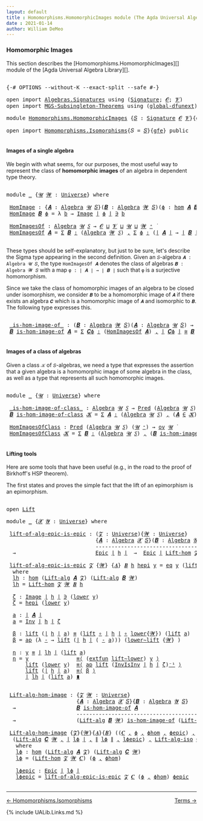 ```yaml
---
layout: default
title : Homomorphisms.HomomorphicImages module (The Agda Universal Algebra Library)
date : 2021-01-14
author: William DeMeo
---
```


### <a id="homomorphic-images">Homomorphic Images</a>

This section describes the [Homomorphisms.HomomorphicImages][] module of the [Agda Universal Algebra Library][].

<pre class="Agda">

<a id="333" class="Symbol">{-#</a> <a id="337" class="Keyword">OPTIONS</a> <a id="345" class="Pragma">--without-K</a> <a id="357" class="Pragma">--exact-split</a> <a id="371" class="Pragma">--safe</a> <a id="378" class="Symbol">#-}</a>

<a id="383" class="Keyword">open</a> <a id="388" class="Keyword">import</a> <a id="395" href="Algebras.Signatures.html" class="Module">Algebras.Signatures</a> <a id="415" class="Keyword">using</a> <a id="421" class="Symbol">(</a><a id="422" href="Algebras.Signatures.html#1238" class="Function">Signature</a><a id="431" class="Symbol">;</a> <a id="433" href="Overture.Preliminaries.html#8157" class="Generalizable">𝓞</a><a id="434" class="Symbol">;</a> <a id="436" href="Universes.html#262" class="Generalizable">𝓥</a><a id="437" class="Symbol">)</a>
<a id="439" class="Keyword">open</a> <a id="444" class="Keyword">import</a> <a id="451" href="MGS-Subsingleton-Theorems.html" class="Module">MGS-Subsingleton-Theorems</a> <a id="477" class="Keyword">using</a> <a id="483" class="Symbol">(</a><a id="484" href="MGS-Subsingleton-Theorems.html#3468" class="Function">global-dfunext</a><a id="498" class="Symbol">)</a>

<a id="501" class="Keyword">module</a> <a id="508" href="Homomorphisms.HomomorphicImages.html" class="Module">Homomorphisms.HomomorphicImages</a> <a id="540" class="Symbol">{</a><a id="541" href="Homomorphisms.HomomorphicImages.html#541" class="Bound">𝑆</a> <a id="543" class="Symbol">:</a> <a id="545" href="Algebras.Signatures.html#1238" class="Function">Signature</a> <a id="555" href="Overture.Preliminaries.html#8157" class="Generalizable">𝓞</a> <a id="557" href="Universes.html#262" class="Generalizable">𝓥</a><a id="558" class="Symbol">}{</a><a id="560" href="Homomorphisms.HomomorphicImages.html#560" class="Bound">gfe</a> <a id="564" class="Symbol">:</a> <a id="566" href="MGS-Subsingleton-Theorems.html#3468" class="Function">global-dfunext</a><a id="580" class="Symbol">}</a> <a id="582" class="Keyword">where</a>

<a id="589" class="Keyword">open</a> <a id="594" class="Keyword">import</a> <a id="601" href="Homomorphisms.Isomorphisms.html" class="Module">Homomorphisms.Isomorphisms</a><a id="627" class="Symbol">{</a><a id="628" class="Argument">𝑆</a> <a id="630" class="Symbol">=</a> <a id="632" href="Homomorphisms.HomomorphicImages.html#541" class="Bound">𝑆</a><a id="633" class="Symbol">}{</a><a id="635" href="Homomorphisms.HomomorphicImages.html#560" class="Bound">gfe</a><a id="638" class="Symbol">}</a> <a id="640" class="Keyword">public</a>

</pre>


#### <a id="images-of-a-single-algebra">Images of a single algebra</a>

We begin with what seems, for our purposes, the most useful way to represent the class of **homomorphic images** of an algebra in dependent type theory.

<pre class="Agda">

<a id="901" class="Keyword">module</a> <a id="908" href="Homomorphisms.HomomorphicImages.html#908" class="Module">_</a> <a id="910" class="Symbol">{</a><a id="911" href="Homomorphisms.HomomorphicImages.html#911" class="Bound">𝓤</a> <a id="913" href="Homomorphisms.HomomorphicImages.html#913" class="Bound">𝓦</a> <a id="915" class="Symbol">:</a> <a id="917" href="Universes.html#205" class="Function">Universe</a><a id="925" class="Symbol">}</a> <a id="927" class="Keyword">where</a>

 <a id="935" href="Homomorphisms.HomomorphicImages.html#935" class="Function">HomImage</a> <a id="944" class="Symbol">:</a> <a id="946" class="Symbol">{</a><a id="947" href="Homomorphisms.HomomorphicImages.html#947" class="Bound">𝑨</a> <a id="949" class="Symbol">:</a> <a id="951" href="Algebras.Algebras.html#844" class="Function">Algebra</a> <a id="959" href="Homomorphisms.HomomorphicImages.html#911" class="Bound">𝓤</a> <a id="961" href="Homomorphisms.HomomorphicImages.html#541" class="Bound">𝑆</a><a id="962" class="Symbol">}(</a><a id="964" href="Homomorphisms.HomomorphicImages.html#964" class="Bound">𝑩</a> <a id="966" class="Symbol">:</a> <a id="968" href="Algebras.Algebras.html#844" class="Function">Algebra</a> <a id="976" href="Homomorphisms.HomomorphicImages.html#913" class="Bound">𝓦</a> <a id="978" href="Homomorphisms.HomomorphicImages.html#541" class="Bound">𝑆</a><a id="979" class="Symbol">)(</a><a id="981" href="Homomorphisms.HomomorphicImages.html#981" class="Bound">ϕ</a> <a id="983" class="Symbol">:</a> <a id="985" href="Homomorphisms.Basic.html#2087" class="Function">hom</a> <a id="989" href="Homomorphisms.HomomorphicImages.html#947" class="Bound">𝑨</a> <a id="991" href="Homomorphisms.HomomorphicImages.html#964" class="Bound">𝑩</a><a id="992" class="Symbol">)</a> <a id="994" class="Symbol">→</a> <a id="996" href="Overture.Preliminaries.html#13759" class="Function Operator">∣</a> <a id="998" href="Homomorphisms.HomomorphicImages.html#964" class="Bound">𝑩</a> <a id="1000" href="Overture.Preliminaries.html#13759" class="Function Operator">∣</a> <a id="1002" class="Symbol">→</a> <a id="1004" href="Homomorphisms.HomomorphicImages.html#911" class="Bound">𝓤</a> <a id="1006" href="Agda.Primitive.html#636" class="Function Operator">⊔</a> <a id="1008" href="Homomorphisms.HomomorphicImages.html#913" class="Bound">𝓦</a> <a id="1010" href="Universes.html#403" class="Function Operator">̇</a>
 <a id="1013" href="Homomorphisms.HomomorphicImages.html#935" class="Function">HomImage</a> <a id="1022" href="Homomorphisms.HomomorphicImages.html#1022" class="Bound">𝑩</a> <a id="1024" href="Homomorphisms.HomomorphicImages.html#1024" class="Bound">ϕ</a> <a id="1026" class="Symbol">=</a> <a id="1028" class="Symbol">λ</a> <a id="1030" href="Homomorphisms.HomomorphicImages.html#1030" class="Bound">b</a> <a id="1032" class="Symbol">→</a> <a id="1034" href="Overture.Inverses.html#674" class="Datatype Operator">Image</a> <a id="1040" href="Overture.Preliminaries.html#13759" class="Function Operator">∣</a> <a id="1042" href="Homomorphisms.HomomorphicImages.html#1024" class="Bound">ϕ</a> <a id="1044" href="Overture.Preliminaries.html#13759" class="Function Operator">∣</a> <a id="1046" href="Overture.Inverses.html#674" class="Datatype Operator">∋</a> <a id="1048" href="Homomorphisms.HomomorphicImages.html#1030" class="Bound">b</a>

 <a id="1052" href="Homomorphisms.HomomorphicImages.html#1052" class="Function">HomImagesOf</a> <a id="1064" class="Symbol">:</a> <a id="1066" href="Algebras.Algebras.html#844" class="Function">Algebra</a> <a id="1074" href="Homomorphisms.HomomorphicImages.html#911" class="Bound">𝓤</a> <a id="1076" href="Homomorphisms.HomomorphicImages.html#541" class="Bound">𝑆</a> <a id="1078" class="Symbol">→</a> <a id="1080" href="Homomorphisms.HomomorphicImages.html#555" class="Bound">𝓞</a> <a id="1082" href="Agda.Primitive.html#636" class="Function Operator">⊔</a> <a id="1084" href="Homomorphisms.HomomorphicImages.html#557" class="Bound">𝓥</a> <a id="1086" href="Agda.Primitive.html#636" class="Function Operator">⊔</a> <a id="1088" href="Homomorphisms.HomomorphicImages.html#911" class="Bound">𝓤</a> <a id="1090" href="Agda.Primitive.html#636" class="Function Operator">⊔</a> <a id="1092" href="Homomorphisms.HomomorphicImages.html#913" class="Bound">𝓦</a> <a id="1094" href="Universes.html#181" class="Function Operator">⁺</a> <a id="1096" href="Universes.html#403" class="Function Operator">̇</a>
 <a id="1099" href="Homomorphisms.HomomorphicImages.html#1052" class="Function">HomImagesOf</a> <a id="1111" href="Homomorphisms.HomomorphicImages.html#1111" class="Bound">𝑨</a> <a id="1113" class="Symbol">=</a> <a id="1115" href="MGS-MLTT.html#3074" class="Function">Σ</a> <a id="1117" href="Homomorphisms.HomomorphicImages.html#1117" class="Bound">𝑩</a> <a id="1119" href="MGS-MLTT.html#3074" class="Function">꞉</a> <a id="1121" class="Symbol">(</a><a id="1122" href="Algebras.Algebras.html#844" class="Function">Algebra</a> <a id="1130" href="Homomorphisms.HomomorphicImages.html#913" class="Bound">𝓦</a> <a id="1132" href="Homomorphisms.HomomorphicImages.html#541" class="Bound">𝑆</a><a id="1133" class="Symbol">)</a> <a id="1135" href="MGS-MLTT.html#3074" class="Function">,</a> <a id="1137" href="MGS-MLTT.html#3074" class="Function">Σ</a> <a id="1139" href="Homomorphisms.HomomorphicImages.html#1139" class="Bound">ϕ</a> <a id="1141" href="MGS-MLTT.html#3074" class="Function">꞉</a> <a id="1143" class="Symbol">(</a><a id="1144" href="Overture.Preliminaries.html#13759" class="Function Operator">∣</a> <a id="1146" href="Homomorphisms.HomomorphicImages.html#1111" class="Bound">𝑨</a> <a id="1148" href="Overture.Preliminaries.html#13759" class="Function Operator">∣</a> <a id="1150" class="Symbol">→</a> <a id="1152" href="Overture.Preliminaries.html#13759" class="Function Operator">∣</a> <a id="1154" href="Homomorphisms.HomomorphicImages.html#1117" class="Bound">𝑩</a> <a id="1156" href="Overture.Preliminaries.html#13759" class="Function Operator">∣</a><a id="1157" class="Symbol">)</a> <a id="1159" href="MGS-MLTT.html#3074" class="Function">,</a> <a id="1161" href="Homomorphisms.Basic.html#1982" class="Function">is-homomorphism</a> <a id="1177" href="Homomorphisms.HomomorphicImages.html#1111" class="Bound">𝑨</a> <a id="1179" href="Homomorphisms.HomomorphicImages.html#1117" class="Bound">𝑩</a> <a id="1181" href="Homomorphisms.HomomorphicImages.html#1139" class="Bound">ϕ</a> <a id="1183" href="MGS-MLTT.html#3515" class="Function Operator">×</a> <a id="1185" href="Overture.Inverses.html#2003" class="Function">Epic</a> <a id="1190" href="Homomorphisms.HomomorphicImages.html#1139" class="Bound">ϕ</a>

</pre>

These types should be self-explanatory, but just to be sure, let's describe the Sigma type appearing in the second definition. Given an `𝑆`-algebra `𝑨 : Algebra 𝓤 𝑆`, the type `HomImagesOf 𝑨` denotes the class of algebras `𝑩 : Algebra 𝓦 𝑆` with a map `φ : ∣ 𝑨 ∣ → ∣ 𝑩 ∣` such that `φ` is a surjective homomorphism.

Since we take the class of homomorphic images of an algebra to be closed under isomorphism, we consider `𝑩` to be a homomorphic image of `𝑨` if there exists an algebra `𝑪` which is a homomorphic image of `𝑨` and isomorphic to `𝑩`. The following type expresses this.

<pre class="Agda">

 <a id="1803" href="Homomorphisms.HomomorphicImages.html#1803" class="Function Operator">_is-hom-image-of_</a> <a id="1821" class="Symbol">:</a> <a id="1823" class="Symbol">(</a><a id="1824" href="Homomorphisms.HomomorphicImages.html#1824" class="Bound">𝑩</a> <a id="1826" class="Symbol">:</a> <a id="1828" href="Algebras.Algebras.html#844" class="Function">Algebra</a> <a id="1836" href="Homomorphisms.HomomorphicImages.html#913" class="Bound">𝓦</a> <a id="1838" href="Homomorphisms.HomomorphicImages.html#541" class="Bound">𝑆</a><a id="1839" class="Symbol">)(</a><a id="1841" href="Homomorphisms.HomomorphicImages.html#1841" class="Bound">𝑨</a> <a id="1843" class="Symbol">:</a> <a id="1845" href="Algebras.Algebras.html#844" class="Function">Algebra</a> <a id="1853" href="Homomorphisms.HomomorphicImages.html#911" class="Bound">𝓤</a> <a id="1855" href="Homomorphisms.HomomorphicImages.html#541" class="Bound">𝑆</a><a id="1856" class="Symbol">)</a> <a id="1858" class="Symbol">→</a> <a id="1860" href="Algebras.Products.html#2231" class="Function">ov</a> <a id="1863" href="Homomorphisms.HomomorphicImages.html#913" class="Bound">𝓦</a> <a id="1865" href="Agda.Primitive.html#636" class="Function Operator">⊔</a> <a id="1867" href="Homomorphisms.HomomorphicImages.html#911" class="Bound">𝓤</a> <a id="1869" href="Universes.html#403" class="Function Operator">̇</a>
 <a id="1872" href="Homomorphisms.HomomorphicImages.html#1872" class="Bound">𝑩</a> <a id="1874" href="Homomorphisms.HomomorphicImages.html#1803" class="Function Operator">is-hom-image-of</a> <a id="1890" href="Homomorphisms.HomomorphicImages.html#1890" class="Bound">𝑨</a> <a id="1892" class="Symbol">=</a> <a id="1894" href="MGS-MLTT.html#3074" class="Function">Σ</a> <a id="1896" href="Homomorphisms.HomomorphicImages.html#1896" class="Bound">𝑪ϕ</a> <a id="1899" href="MGS-MLTT.html#3074" class="Function">꞉</a> <a id="1901" class="Symbol">(</a><a id="1902" href="Homomorphisms.HomomorphicImages.html#1052" class="Function">HomImagesOf</a> <a id="1914" href="Homomorphisms.HomomorphicImages.html#1890" class="Bound">𝑨</a><a id="1915" class="Symbol">)</a> <a id="1917" href="MGS-MLTT.html#3074" class="Function">,</a> <a id="1919" href="Overture.Preliminaries.html#13759" class="Function Operator">∣</a> <a id="1921" href="Homomorphisms.HomomorphicImages.html#1896" class="Bound">𝑪ϕ</a> <a id="1924" href="Overture.Preliminaries.html#13759" class="Function Operator">∣</a> <a id="1926" href="Homomorphisms.Isomorphisms.html#1049" class="Function Operator">≅</a> <a id="1928" href="Homomorphisms.HomomorphicImages.html#1872" class="Bound">𝑩</a>

</pre>


#### <a id="images-of-a-class-of-algebras">Images of a class of algebras</a>

Given a class `𝒦` of `𝑆`-algebras, we need a type that expresses the assertion that a given algebra is a homomorphic image of some algebra in the class, as well as a type that represents all such homomorphic images.

<pre class="Agda">

<a id="2253" class="Keyword">module</a> <a id="2260" href="Homomorphisms.HomomorphicImages.html#2260" class="Module">_</a> <a id="2262" class="Symbol">{</a><a id="2263" href="Homomorphisms.HomomorphicImages.html#2263" class="Bound">𝓤</a> <a id="2265" class="Symbol">:</a> <a id="2267" href="Universes.html#205" class="Function">Universe</a><a id="2275" class="Symbol">}</a> <a id="2277" class="Keyword">where</a>

 <a id="2285" href="Homomorphisms.HomomorphicImages.html#2285" class="Function Operator">_is-hom-image-of-class_</a> <a id="2309" class="Symbol">:</a> <a id="2311" href="Algebras.Algebras.html#844" class="Function">Algebra</a> <a id="2319" href="Homomorphisms.HomomorphicImages.html#2263" class="Bound">𝓤</a> <a id="2321" href="Homomorphisms.HomomorphicImages.html#541" class="Bound">𝑆</a> <a id="2323" class="Symbol">→</a> <a id="2325" href="Relations.Discrete.html#1534" class="Function">Pred</a> <a id="2330" class="Symbol">(</a><a id="2331" href="Algebras.Algebras.html#844" class="Function">Algebra</a> <a id="2339" href="Homomorphisms.HomomorphicImages.html#2263" class="Bound">𝓤</a> <a id="2341" href="Homomorphisms.HomomorphicImages.html#541" class="Bound">𝑆</a><a id="2342" class="Symbol">)(</a><a id="2344" href="Homomorphisms.HomomorphicImages.html#2263" class="Bound">𝓤</a> <a id="2346" href="Universes.html#181" class="Function Operator">⁺</a><a id="2347" class="Symbol">)</a> <a id="2349" class="Symbol">→</a> <a id="2351" href="Algebras.Products.html#2231" class="Function">ov</a> <a id="2354" href="Homomorphisms.HomomorphicImages.html#2263" class="Bound">𝓤</a> <a id="2356" href="Universes.html#403" class="Function Operator">̇</a>
 <a id="2359" href="Homomorphisms.HomomorphicImages.html#2359" class="Bound">𝑩</a> <a id="2361" href="Homomorphisms.HomomorphicImages.html#2285" class="Function Operator">is-hom-image-of-class</a> <a id="2383" href="Homomorphisms.HomomorphicImages.html#2383" class="Bound">𝓚</a> <a id="2385" class="Symbol">=</a> <a id="2387" href="MGS-MLTT.html#3074" class="Function">Σ</a> <a id="2389" href="Homomorphisms.HomomorphicImages.html#2389" class="Bound">𝑨</a> <a id="2391" href="MGS-MLTT.html#3074" class="Function">꞉</a> <a id="2393" class="Symbol">(</a><a id="2394" href="Algebras.Algebras.html#844" class="Function">Algebra</a> <a id="2402" href="Homomorphisms.HomomorphicImages.html#2263" class="Bound">𝓤</a> <a id="2404" href="Homomorphisms.HomomorphicImages.html#541" class="Bound">𝑆</a><a id="2405" class="Symbol">)</a> <a id="2407" href="MGS-MLTT.html#3074" class="Function">,</a> <a id="2409" class="Symbol">(</a><a id="2410" href="Homomorphisms.HomomorphicImages.html#2389" class="Bound">𝑨</a> <a id="2412" href="Relations.Discrete.html#2402" class="Function Operator">∈</a> <a id="2414" href="Homomorphisms.HomomorphicImages.html#2383" class="Bound">𝓚</a><a id="2415" class="Symbol">)</a> <a id="2417" href="MGS-MLTT.html#3515" class="Function Operator">×</a> <a id="2419" class="Symbol">(</a><a id="2420" href="Homomorphisms.HomomorphicImages.html#2359" class="Bound">𝑩</a> <a id="2422" href="Homomorphisms.HomomorphicImages.html#1803" class="Function Operator">is-hom-image-of</a> <a id="2438" href="Homomorphisms.HomomorphicImages.html#2389" class="Bound">𝑨</a><a id="2439" class="Symbol">)</a>

 <a id="2443" href="Homomorphisms.HomomorphicImages.html#2443" class="Function">HomImagesOfClass</a> <a id="2460" class="Symbol">:</a> <a id="2462" href="Relations.Discrete.html#1534" class="Function">Pred</a> <a id="2467" class="Symbol">(</a><a id="2468" href="Algebras.Algebras.html#844" class="Function">Algebra</a> <a id="2476" href="Homomorphisms.HomomorphicImages.html#2263" class="Bound">𝓤</a> <a id="2478" href="Homomorphisms.HomomorphicImages.html#541" class="Bound">𝑆</a><a id="2479" class="Symbol">)</a> <a id="2481" class="Symbol">(</a><a id="2482" href="Homomorphisms.HomomorphicImages.html#2263" class="Bound">𝓤</a> <a id="2484" href="Universes.html#181" class="Function Operator">⁺</a><a id="2485" class="Symbol">)</a> <a id="2487" class="Symbol">→</a> <a id="2489" href="Algebras.Products.html#2231" class="Function">ov</a> <a id="2492" href="Homomorphisms.HomomorphicImages.html#2263" class="Bound">𝓤</a> <a id="2494" href="Universes.html#403" class="Function Operator">̇</a>
 <a id="2497" href="Homomorphisms.HomomorphicImages.html#2443" class="Function">HomImagesOfClass</a> <a id="2514" href="Homomorphisms.HomomorphicImages.html#2514" class="Bound">𝓚</a> <a id="2516" class="Symbol">=</a> <a id="2518" href="MGS-MLTT.html#3074" class="Function">Σ</a> <a id="2520" href="Homomorphisms.HomomorphicImages.html#2520" class="Bound">𝑩</a> <a id="2522" href="MGS-MLTT.html#3074" class="Function">꞉</a> <a id="2524" class="Symbol">(</a><a id="2525" href="Algebras.Algebras.html#844" class="Function">Algebra</a> <a id="2533" href="Homomorphisms.HomomorphicImages.html#2263" class="Bound">𝓤</a> <a id="2535" href="Homomorphisms.HomomorphicImages.html#541" class="Bound">𝑆</a><a id="2536" class="Symbol">)</a> <a id="2538" href="MGS-MLTT.html#3074" class="Function">,</a> <a id="2540" class="Symbol">(</a><a id="2541" href="Homomorphisms.HomomorphicImages.html#2520" class="Bound">𝑩</a> <a id="2543" href="Homomorphisms.HomomorphicImages.html#2285" class="Function Operator">is-hom-image-of-class</a> <a id="2565" href="Homomorphisms.HomomorphicImages.html#2514" class="Bound">𝓚</a><a id="2566" class="Symbol">)</a>

</pre>



#### <a id="lifting-tools">Lifting tools</a>

Here are some tools that have been useful (e.g., in the road to the proof of Birkhoff's HSP theorem).

The first states and proves the simple fact that the lift of an epimorphism is an epimorphism.

<pre class="Agda">

<a id="2842" class="Keyword">open</a> <a id="2847" href="Overture.Lifts.html#2467" class="Module">Lift</a>

<a id="2853" class="Keyword">module</a> <a id="2860" href="Homomorphisms.HomomorphicImages.html#2860" class="Module">_</a> <a id="2862" class="Symbol">{</a><a id="2863" href="Homomorphisms.HomomorphicImages.html#2863" class="Bound">𝓧</a> <a id="2865" href="Homomorphisms.HomomorphicImages.html#2865" class="Bound">𝓨</a> <a id="2867" class="Symbol">:</a> <a id="2869" href="Universes.html#205" class="Function">Universe</a><a id="2877" class="Symbol">}</a> <a id="2879" class="Keyword">where</a>

 <a id="2887" href="Homomorphisms.HomomorphicImages.html#2887" class="Function">lift-of-alg-epic-is-epic</a> <a id="2912" class="Symbol">:</a> <a id="2914" class="Symbol">(</a><a id="2915" href="Homomorphisms.HomomorphicImages.html#2915" class="Bound">𝓩</a> <a id="2917" class="Symbol">:</a> <a id="2919" href="Universes.html#205" class="Function">Universe</a><a id="2927" class="Symbol">){</a><a id="2929" href="Homomorphisms.HomomorphicImages.html#2929" class="Bound">𝓦</a> <a id="2931" class="Symbol">:</a> <a id="2933" href="Universes.html#205" class="Function">Universe</a><a id="2941" class="Symbol">}</a>
                            <a id="2971" class="Symbol">{</a><a id="2972" href="Homomorphisms.HomomorphicImages.html#2972" class="Bound">𝑨</a> <a id="2974" class="Symbol">:</a> <a id="2976" href="Algebras.Algebras.html#844" class="Function">Algebra</a> <a id="2984" href="Homomorphisms.HomomorphicImages.html#2863" class="Bound">𝓧</a> <a id="2986" href="Homomorphisms.HomomorphicImages.html#541" class="Bound">𝑆</a><a id="2987" class="Symbol">}(</a><a id="2989" href="Homomorphisms.HomomorphicImages.html#2989" class="Bound">𝑩</a> <a id="2991" class="Symbol">:</a> <a id="2993" href="Algebras.Algebras.html#844" class="Function">Algebra</a> <a id="3001" href="Homomorphisms.HomomorphicImages.html#2865" class="Bound">𝓨</a> <a id="3003" href="Homomorphisms.HomomorphicImages.html#541" class="Bound">𝑆</a><a id="3004" class="Symbol">)(</a><a id="3006" href="Homomorphisms.HomomorphicImages.html#3006" class="Bound">h</a> <a id="3008" class="Symbol">:</a> <a id="3010" href="Homomorphisms.Basic.html#2087" class="Function">hom</a> <a id="3014" href="Homomorphisms.HomomorphicImages.html#2972" class="Bound">𝑨</a> <a id="3016" href="Homomorphisms.HomomorphicImages.html#2989" class="Bound">𝑩</a><a id="3017" class="Symbol">)</a>
                            <a id="3047" class="Comment">-----------------------------------------------</a>
  <a id="3097" class="Symbol">→</a>                         <a id="3123" href="Overture.Inverses.html#2003" class="Function">Epic</a> <a id="3128" href="Overture.Preliminaries.html#13759" class="Function Operator">∣</a> <a id="3130" href="Homomorphisms.HomomorphicImages.html#3006" class="Bound">h</a> <a id="3132" href="Overture.Preliminaries.html#13759" class="Function Operator">∣</a>  <a id="3135" class="Symbol">→</a>  <a id="3138" href="Overture.Inverses.html#2003" class="Function">Epic</a> <a id="3143" href="Overture.Preliminaries.html#13759" class="Function Operator">∣</a> <a id="3145" href="Homomorphisms.Isomorphisms.html#2967" class="Function">Lift-hom</a> <a id="3154" href="Homomorphisms.HomomorphicImages.html#2915" class="Bound">𝓩</a> <a id="3156" href="Homomorphisms.HomomorphicImages.html#2929" class="Bound">𝓦</a> <a id="3158" href="Homomorphisms.HomomorphicImages.html#2989" class="Bound">𝑩</a> <a id="3160" href="Homomorphisms.HomomorphicImages.html#3006" class="Bound">h</a> <a id="3162" href="Overture.Preliminaries.html#13759" class="Function Operator">∣</a>

 <a id="3166" href="Homomorphisms.HomomorphicImages.html#2887" class="Function">lift-of-alg-epic-is-epic</a> <a id="3191" href="Homomorphisms.HomomorphicImages.html#3191" class="Bound">𝓩</a> <a id="3193" class="Symbol">{</a><a id="3194" href="Homomorphisms.HomomorphicImages.html#3194" class="Bound">𝓦</a><a id="3195" class="Symbol">}</a> <a id="3197" class="Symbol">{</a><a id="3198" href="Homomorphisms.HomomorphicImages.html#3198" class="Bound">𝑨</a><a id="3199" class="Symbol">}</a> <a id="3201" href="Homomorphisms.HomomorphicImages.html#3201" class="Bound">𝑩</a> <a id="3203" href="Homomorphisms.HomomorphicImages.html#3203" class="Bound">h</a> <a id="3205" href="Homomorphisms.HomomorphicImages.html#3205" class="Bound">hepi</a> <a id="3210" href="Homomorphisms.HomomorphicImages.html#3210" class="Bound">y</a> <a id="3212" class="Symbol">=</a> <a id="3214" href="Overture.Inverses.html#750" class="InductiveConstructor">eq</a> <a id="3217" href="Homomorphisms.HomomorphicImages.html#3210" class="Bound">y</a> <a id="3219" class="Symbol">(</a><a id="3220" href="Overture.Lifts.html#2529" class="InductiveConstructor">lift</a> <a id="3225" href="Homomorphisms.HomomorphicImages.html#3358" class="Function">a</a><a id="3226" class="Symbol">)</a> <a id="3228" href="Homomorphisms.HomomorphicImages.html#3503" class="Function">η</a>
  <a id="3232" class="Keyword">where</a>
  <a id="3240" href="Homomorphisms.HomomorphicImages.html#3240" class="Function">lh</a> <a id="3243" class="Symbol">:</a> <a id="3245" href="Homomorphisms.Basic.html#2087" class="Function">hom</a> <a id="3249" class="Symbol">(</a><a id="3250" href="Algebras.Algebras.html#4135" class="Function">Lift-alg</a> <a id="3259" href="Homomorphisms.HomomorphicImages.html#3198" class="Bound">𝑨</a> <a id="3261" href="Homomorphisms.HomomorphicImages.html#3191" class="Bound">𝓩</a><a id="3262" class="Symbol">)</a> <a id="3264" class="Symbol">(</a><a id="3265" href="Algebras.Algebras.html#4135" class="Function">Lift-alg</a> <a id="3274" href="Homomorphisms.HomomorphicImages.html#3201" class="Bound">𝑩</a> <a id="3276" href="Homomorphisms.HomomorphicImages.html#3194" class="Bound">𝓦</a><a id="3277" class="Symbol">)</a>
  <a id="3281" href="Homomorphisms.HomomorphicImages.html#3240" class="Function">lh</a> <a id="3284" class="Symbol">=</a> <a id="3286" href="Homomorphisms.Isomorphisms.html#2967" class="Function">Lift-hom</a> <a id="3295" href="Homomorphisms.HomomorphicImages.html#3191" class="Bound">𝓩</a> <a id="3297" href="Homomorphisms.HomomorphicImages.html#3194" class="Bound">𝓦</a> <a id="3299" href="Homomorphisms.HomomorphicImages.html#3201" class="Bound">𝑩</a> <a id="3301" href="Homomorphisms.HomomorphicImages.html#3203" class="Bound">h</a>

  <a id="3306" href="Homomorphisms.HomomorphicImages.html#3306" class="Function">ζ</a> <a id="3308" class="Symbol">:</a> <a id="3310" href="Overture.Inverses.html#674" class="Datatype Operator">Image</a> <a id="3316" href="Overture.Preliminaries.html#13759" class="Function Operator">∣</a> <a id="3318" href="Homomorphisms.HomomorphicImages.html#3203" class="Bound">h</a> <a id="3320" href="Overture.Preliminaries.html#13759" class="Function Operator">∣</a> <a id="3322" href="Overture.Inverses.html#674" class="Datatype Operator">∋</a> <a id="3324" class="Symbol">(</a><a id="3325" href="Overture.Lifts.html#2541" class="Field">lower</a> <a id="3331" href="Homomorphisms.HomomorphicImages.html#3210" class="Bound">y</a><a id="3332" class="Symbol">)</a>
  <a id="3336" href="Homomorphisms.HomomorphicImages.html#3306" class="Function">ζ</a> <a id="3338" class="Symbol">=</a> <a id="3340" href="Homomorphisms.HomomorphicImages.html#3205" class="Bound">hepi</a> <a id="3345" class="Symbol">(</a><a id="3346" href="Overture.Lifts.html#2541" class="Field">lower</a> <a id="3352" href="Homomorphisms.HomomorphicImages.html#3210" class="Bound">y</a><a id="3353" class="Symbol">)</a>

  <a id="3358" href="Homomorphisms.HomomorphicImages.html#3358" class="Function">a</a> <a id="3360" class="Symbol">:</a> <a id="3362" href="Overture.Preliminaries.html#13759" class="Function Operator">∣</a> <a id="3364" href="Homomorphisms.HomomorphicImages.html#3198" class="Bound">𝑨</a> <a id="3366" href="Overture.Preliminaries.html#13759" class="Function Operator">∣</a>
  <a id="3370" href="Homomorphisms.HomomorphicImages.html#3358" class="Function">a</a> <a id="3372" class="Symbol">=</a> <a id="3374" href="Overture.Inverses.html#1486" class="Function">Inv</a> <a id="3378" href="Overture.Preliminaries.html#13759" class="Function Operator">∣</a> <a id="3380" href="Homomorphisms.HomomorphicImages.html#3203" class="Bound">h</a> <a id="3382" href="Overture.Preliminaries.html#13759" class="Function Operator">∣</a> <a id="3384" href="Homomorphisms.HomomorphicImages.html#3306" class="Function">ζ</a>

  <a id="3389" href="Homomorphisms.HomomorphicImages.html#3389" class="Function">β</a> <a id="3391" class="Symbol">:</a> <a id="3393" href="Overture.Lifts.html#2529" class="InductiveConstructor">lift</a> <a id="3398" class="Symbol">(</a><a id="3399" href="Overture.Preliminaries.html#13759" class="Function Operator">∣</a> <a id="3401" href="Homomorphisms.HomomorphicImages.html#3203" class="Bound">h</a> <a id="3403" href="Overture.Preliminaries.html#13759" class="Function Operator">∣</a> <a id="3405" href="Homomorphisms.HomomorphicImages.html#3358" class="Function">a</a><a id="3406" class="Symbol">)</a> <a id="3408" href="MGS-MLTT.html#4207" class="Datatype Operator">≡</a> <a id="3410" class="Symbol">(</a><a id="3411" href="Overture.Lifts.html#2529" class="InductiveConstructor">lift</a> <a id="3416" href="MGS-MLTT.html#3813" class="Function Operator">∘</a> <a id="3418" href="Overture.Preliminaries.html#13759" class="Function Operator">∣</a> <a id="3420" href="Homomorphisms.HomomorphicImages.html#3203" class="Bound">h</a> <a id="3422" href="Overture.Preliminaries.html#13759" class="Function Operator">∣</a> <a id="3424" href="MGS-MLTT.html#3813" class="Function Operator">∘</a> <a id="3426" href="Overture.Lifts.html#2541" class="Field">lower</a><a id="3431" class="Symbol">{</a><a id="3432" href="Homomorphisms.HomomorphicImages.html#3194" class="Bound">𝓦</a><a id="3433" class="Symbol">})</a> <a id="3436" class="Symbol">(</a><a id="3437" href="Overture.Lifts.html#2529" class="InductiveConstructor">lift</a> <a id="3442" href="Homomorphisms.HomomorphicImages.html#3358" class="Function">a</a><a id="3443" class="Symbol">)</a>
  <a id="3447" href="Homomorphisms.HomomorphicImages.html#3389" class="Function">β</a> <a id="3449" class="Symbol">=</a> <a id="3451" href="MGS-MLTT.html#6613" class="Function">ap</a> <a id="3454" class="Symbol">(λ</a> <a id="3457" href="Homomorphisms.HomomorphicImages.html#3457" class="Bound">-</a> <a id="3459" class="Symbol">→</a> <a id="3461" href="Overture.Lifts.html#2529" class="InductiveConstructor">lift</a> <a id="3466" class="Symbol">(</a><a id="3467" href="Overture.Preliminaries.html#13759" class="Function Operator">∣</a> <a id="3469" href="Homomorphisms.HomomorphicImages.html#3203" class="Bound">h</a> <a id="3471" href="Overture.Preliminaries.html#13759" class="Function Operator">∣</a> <a id="3473" class="Symbol">(</a> <a id="3475" href="Homomorphisms.HomomorphicImages.html#3457" class="Bound">-</a> <a id="3477" href="Homomorphisms.HomomorphicImages.html#3358" class="Function">a</a><a id="3478" class="Symbol">)))</a> <a id="3482" class="Symbol">(</a><a id="3483" href="Overture.Lifts.html#3079" class="Function">lower∼lift</a> <a id="3494" class="Symbol">{</a><a id="3495" href="Homomorphisms.HomomorphicImages.html#3194" class="Bound">𝓦</a><a id="3496" class="Symbol">}</a> <a id="3498" class="Symbol">)</a>

  <a id="3503" href="Homomorphisms.HomomorphicImages.html#3503" class="Function">η</a> <a id="3505" class="Symbol">:</a> <a id="3507" href="Homomorphisms.HomomorphicImages.html#3210" class="Bound">y</a> <a id="3509" href="MGS-MLTT.html#4207" class="Datatype Operator">≡</a> <a id="3511" href="Overture.Preliminaries.html#13759" class="Function Operator">∣</a> <a id="3513" href="Homomorphisms.HomomorphicImages.html#3240" class="Function">lh</a> <a id="3516" href="Overture.Preliminaries.html#13759" class="Function Operator">∣</a> <a id="3518" class="Symbol">(</a><a id="3519" href="Overture.Lifts.html#2529" class="InductiveConstructor">lift</a> <a id="3524" href="Homomorphisms.HomomorphicImages.html#3358" class="Function">a</a><a id="3525" class="Symbol">)</a>
  <a id="3529" href="Homomorphisms.HomomorphicImages.html#3503" class="Function">η</a> <a id="3531" class="Symbol">=</a> <a id="3533" href="Homomorphisms.HomomorphicImages.html#3210" class="Bound">y</a>               <a id="3549" href="MGS-MLTT.html#5997" class="Function Operator">≡⟨</a> <a id="3552" class="Symbol">(</a><a id="3553" href="Overture.Extensionality.html#6132" class="Function">extfun</a> <a id="3560" href="Overture.Lifts.html#2989" class="Function">lift∼lower</a><a id="3570" class="Symbol">)</a> <a id="3572" href="Homomorphisms.HomomorphicImages.html#3210" class="Bound">y</a> <a id="3574" href="MGS-MLTT.html#5997" class="Function Operator">⟩</a>
      <a id="3582" href="Overture.Lifts.html#2529" class="InductiveConstructor">lift</a> <a id="3587" class="Symbol">(</a><a id="3588" href="Overture.Lifts.html#2541" class="Field">lower</a> <a id="3594" href="Homomorphisms.HomomorphicImages.html#3210" class="Bound">y</a><a id="3595" class="Symbol">)</a>  <a id="3598" href="MGS-MLTT.html#5997" class="Function Operator">≡⟨</a> <a id="3601" href="MGS-MLTT.html#6613" class="Function">ap</a> <a id="3604" href="Overture.Lifts.html#2529" class="InductiveConstructor">lift</a> <a id="3609" class="Symbol">(</a><a id="3610" href="Overture.Inverses.html#1678" class="Function">InvIsInv</a> <a id="3619" href="Overture.Preliminaries.html#13759" class="Function Operator">∣</a> <a id="3621" href="Homomorphisms.HomomorphicImages.html#3203" class="Bound">h</a> <a id="3623" href="Overture.Preliminaries.html#13759" class="Function Operator">∣</a> <a id="3625" href="Homomorphisms.HomomorphicImages.html#3306" class="Function">ζ</a><a id="3626" class="Symbol">)</a><a id="3627" href="MGS-MLTT.html#6125" class="Function Operator">⁻¹</a> <a id="3630" href="MGS-MLTT.html#5997" class="Function Operator">⟩</a>
      <a id="3638" href="Overture.Lifts.html#2529" class="InductiveConstructor">lift</a> <a id="3643" class="Symbol">(</a><a id="3644" href="Overture.Preliminaries.html#13759" class="Function Operator">∣</a> <a id="3646" href="Homomorphisms.HomomorphicImages.html#3203" class="Bound">h</a> <a id="3648" href="Overture.Preliminaries.html#13759" class="Function Operator">∣</a> <a id="3650" href="Homomorphisms.HomomorphicImages.html#3358" class="Function">a</a><a id="3651" class="Symbol">)</a>  <a id="3654" href="MGS-MLTT.html#5997" class="Function Operator">≡⟨</a> <a id="3657" href="Homomorphisms.HomomorphicImages.html#3389" class="Function">β</a> <a id="3659" href="MGS-MLTT.html#5997" class="Function Operator">⟩</a>
      <a id="3667" href="Overture.Preliminaries.html#13759" class="Function Operator">∣</a> <a id="3669" href="Homomorphisms.HomomorphicImages.html#3240" class="Function">lh</a> <a id="3672" href="Overture.Preliminaries.html#13759" class="Function Operator">∣</a> <a id="3674" class="Symbol">(</a><a id="3675" href="Overture.Lifts.html#2529" class="InductiveConstructor">lift</a> <a id="3680" href="Homomorphisms.HomomorphicImages.html#3358" class="Function">a</a><a id="3681" class="Symbol">)</a> <a id="3683" href="MGS-MLTT.html#6079" class="Function Operator">∎</a>


 <a id="3688" href="Homomorphisms.HomomorphicImages.html#3688" class="Function">Lift-alg-hom-image</a> <a id="3707" class="Symbol">:</a> <a id="3709" class="Symbol">{</a><a id="3710" href="Homomorphisms.HomomorphicImages.html#3710" class="Bound">𝓩</a> <a id="3712" href="Homomorphisms.HomomorphicImages.html#3712" class="Bound">𝓦</a> <a id="3714" class="Symbol">:</a> <a id="3716" href="Universes.html#205" class="Function">Universe</a><a id="3724" class="Symbol">}</a>
                      <a id="3748" class="Symbol">{</a><a id="3749" href="Homomorphisms.HomomorphicImages.html#3749" class="Bound">𝑨</a> <a id="3751" class="Symbol">:</a> <a id="3753" href="Algebras.Algebras.html#844" class="Function">Algebra</a> <a id="3761" href="Homomorphisms.HomomorphicImages.html#2863" class="Bound">𝓧</a> <a id="3763" href="Homomorphisms.HomomorphicImages.html#541" class="Bound">𝑆</a><a id="3764" class="Symbol">}{</a><a id="3766" href="Homomorphisms.HomomorphicImages.html#3766" class="Bound">𝑩</a> <a id="3768" class="Symbol">:</a> <a id="3770" href="Algebras.Algebras.html#844" class="Function">Algebra</a> <a id="3778" href="Homomorphisms.HomomorphicImages.html#2865" class="Bound">𝓨</a> <a id="3780" href="Homomorphisms.HomomorphicImages.html#541" class="Bound">𝑆</a><a id="3781" class="Symbol">}</a>
  <a id="3785" class="Symbol">→</a>                   <a id="3805" href="Homomorphisms.HomomorphicImages.html#3766" class="Bound">𝑩</a> <a id="3807" href="Homomorphisms.HomomorphicImages.html#1803" class="Function Operator">is-hom-image-of</a> <a id="3823" href="Homomorphisms.HomomorphicImages.html#3749" class="Bound">𝑨</a>
                      <a id="3847" class="Comment">-----------------------------------------------</a>
  <a id="3897" class="Symbol">→</a>                   <a id="3917" class="Symbol">(</a><a id="3918" href="Algebras.Algebras.html#4135" class="Function">Lift-alg</a> <a id="3927" href="Homomorphisms.HomomorphicImages.html#3766" class="Bound">𝑩</a> <a id="3929" href="Homomorphisms.HomomorphicImages.html#3712" class="Bound">𝓦</a><a id="3930" class="Symbol">)</a> <a id="3932" href="Homomorphisms.HomomorphicImages.html#1803" class="Function Operator">is-hom-image-of</a> <a id="3948" class="Symbol">(</a><a id="3949" href="Algebras.Algebras.html#4135" class="Function">Lift-alg</a> <a id="3958" href="Homomorphisms.HomomorphicImages.html#3749" class="Bound">𝑨</a> <a id="3960" href="Homomorphisms.HomomorphicImages.html#3710" class="Bound">𝓩</a><a id="3961" class="Symbol">)</a>

 <a id="3965" href="Homomorphisms.HomomorphicImages.html#3688" class="Function">Lift-alg-hom-image</a> <a id="3984" class="Symbol">{</a><a id="3985" href="Homomorphisms.HomomorphicImages.html#3985" class="Bound">𝓩</a><a id="3986" class="Symbol">}{</a><a id="3988" href="Homomorphisms.HomomorphicImages.html#3988" class="Bound">𝓦</a><a id="3989" class="Symbol">}{</a><a id="3991" href="Homomorphisms.HomomorphicImages.html#3991" class="Bound">𝑨</a><a id="3992" class="Symbol">}{</a><a id="3994" href="Homomorphisms.HomomorphicImages.html#3994" class="Bound">𝑩</a><a id="3995" class="Symbol">}</a> <a id="3997" class="Symbol">((</a><a id="3999" href="Homomorphisms.HomomorphicImages.html#3999" class="Bound">𝑪</a> <a id="4001" href="MGS-MLTT.html#2929" class="InductiveConstructor Operator">,</a> <a id="4003" href="Homomorphisms.HomomorphicImages.html#4003" class="Bound">ϕ</a> <a id="4005" href="MGS-MLTT.html#2929" class="InductiveConstructor Operator">,</a> <a id="4007" href="Homomorphisms.HomomorphicImages.html#4007" class="Bound">ϕhom</a> <a id="4012" href="MGS-MLTT.html#2929" class="InductiveConstructor Operator">,</a> <a id="4014" href="Homomorphisms.HomomorphicImages.html#4014" class="Bound">ϕepic</a><a id="4019" class="Symbol">)</a> <a id="4021" href="MGS-MLTT.html#2929" class="InductiveConstructor Operator">,</a> <a id="4023" href="Homomorphisms.HomomorphicImages.html#4023" class="Bound">C≅B</a><a id="4026" class="Symbol">)</a> <a id="4028" class="Symbol">=</a>
  <a id="4032" class="Symbol">(</a><a id="4033" href="Algebras.Algebras.html#4135" class="Function">Lift-alg</a> <a id="4042" href="Homomorphisms.HomomorphicImages.html#3999" class="Bound">𝑪</a> <a id="4044" href="Homomorphisms.HomomorphicImages.html#3988" class="Bound">𝓦</a> <a id="4046" href="MGS-MLTT.html#2929" class="InductiveConstructor Operator">,</a> <a id="4048" href="Overture.Preliminaries.html#13759" class="Function Operator">∣</a> <a id="4050" href="Homomorphisms.HomomorphicImages.html#4105" class="Function">lϕ</a> <a id="4053" href="Overture.Preliminaries.html#13759" class="Function Operator">∣</a> <a id="4055" href="MGS-MLTT.html#2929" class="InductiveConstructor Operator">,</a> <a id="4057" href="Overture.Preliminaries.html#13811" class="Function Operator">∥</a> <a id="4059" href="Homomorphisms.HomomorphicImages.html#4105" class="Function">lϕ</a> <a id="4062" href="Overture.Preliminaries.html#13811" class="Function Operator">∥</a> <a id="4064" href="MGS-MLTT.html#2929" class="InductiveConstructor Operator">,</a> <a id="4066" href="Homomorphisms.HomomorphicImages.html#4184" class="Function">lϕepic</a><a id="4072" class="Symbol">)</a> <a id="4074" href="MGS-MLTT.html#2929" class="InductiveConstructor Operator">,</a> <a id="4076" href="Homomorphisms.Isomorphisms.html#3474" class="Function">Lift-alg-iso</a> <a id="4089" href="Homomorphisms.HomomorphicImages.html#4023" class="Bound">C≅B</a>
   <a id="4096" class="Keyword">where</a>
   <a id="4105" href="Homomorphisms.HomomorphicImages.html#4105" class="Function">lϕ</a> <a id="4108" class="Symbol">:</a> <a id="4110" href="Homomorphisms.Basic.html#2087" class="Function">hom</a> <a id="4114" class="Symbol">(</a><a id="4115" href="Algebras.Algebras.html#4135" class="Function">Lift-alg</a> <a id="4124" href="Homomorphisms.HomomorphicImages.html#3991" class="Bound">𝑨</a> <a id="4126" href="Homomorphisms.HomomorphicImages.html#3985" class="Bound">𝓩</a><a id="4127" class="Symbol">)</a> <a id="4129" class="Symbol">(</a><a id="4130" href="Algebras.Algebras.html#4135" class="Function">Lift-alg</a> <a id="4139" href="Homomorphisms.HomomorphicImages.html#3999" class="Bound">𝑪</a> <a id="4141" href="Homomorphisms.HomomorphicImages.html#3988" class="Bound">𝓦</a><a id="4142" class="Symbol">)</a>
   <a id="4147" href="Homomorphisms.HomomorphicImages.html#4105" class="Function">lϕ</a> <a id="4150" class="Symbol">=</a> <a id="4152" class="Symbol">(</a><a id="4153" href="Homomorphisms.Isomorphisms.html#2967" class="Function">Lift-hom</a> <a id="4162" href="Homomorphisms.HomomorphicImages.html#3985" class="Bound">𝓩</a> <a id="4164" href="Homomorphisms.HomomorphicImages.html#3988" class="Bound">𝓦</a> <a id="4166" href="Homomorphisms.HomomorphicImages.html#3999" class="Bound">𝑪</a><a id="4167" class="Symbol">)</a> <a id="4169" class="Symbol">(</a><a id="4170" href="Homomorphisms.HomomorphicImages.html#4003" class="Bound">ϕ</a> <a id="4172" href="MGS-MLTT.html#2929" class="InductiveConstructor Operator">,</a> <a id="4174" href="Homomorphisms.HomomorphicImages.html#4007" class="Bound">ϕhom</a><a id="4178" class="Symbol">)</a>

   <a id="4184" href="Homomorphisms.HomomorphicImages.html#4184" class="Function">lϕepic</a> <a id="4191" class="Symbol">:</a> <a id="4193" href="Overture.Inverses.html#2003" class="Function">Epic</a> <a id="4198" href="Overture.Preliminaries.html#13759" class="Function Operator">∣</a> <a id="4200" href="Homomorphisms.HomomorphicImages.html#4105" class="Function">lϕ</a> <a id="4203" href="Overture.Preliminaries.html#13759" class="Function Operator">∣</a>
   <a id="4208" href="Homomorphisms.HomomorphicImages.html#4184" class="Function">lϕepic</a> <a id="4215" class="Symbol">=</a> <a id="4217" href="Homomorphisms.HomomorphicImages.html#2887" class="Function">lift-of-alg-epic-is-epic</a> <a id="4242" href="Homomorphisms.HomomorphicImages.html#3985" class="Bound">𝓩</a> <a id="4244" href="Homomorphisms.HomomorphicImages.html#3999" class="Bound">𝑪</a> <a id="4246" class="Symbol">(</a><a id="4247" href="Homomorphisms.HomomorphicImages.html#4003" class="Bound">ϕ</a> <a id="4249" href="MGS-MLTT.html#2929" class="InductiveConstructor Operator">,</a> <a id="4251" href="Homomorphisms.HomomorphicImages.html#4007" class="Bound">ϕhom</a><a id="4255" class="Symbol">)</a> <a id="4257" href="Homomorphisms.HomomorphicImages.html#4014" class="Bound">ϕepic</a>

</pre>

--------------------------------------

[← Homomorphisms.Isomorphisms](Homomorphisms.Isomorphisms.html)
<span style="float:right;">[Terms →](Terms.html)</span>

{% include UALib.Links.md %}
